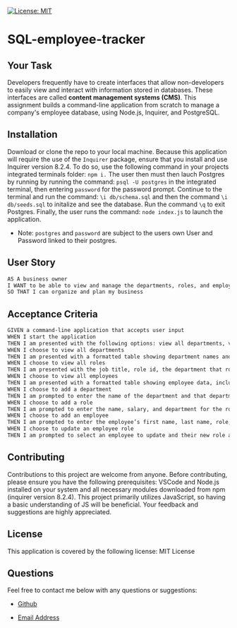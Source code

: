 [![License: MIT](https://img.shields.io/badge/License-MIT-yellow.svg)](https://opensource.org/licenses/MIT)
# SQL-employee-tracker

## Your Task

Developers frequently have to create interfaces that allow non-developers to easily view and interact with information stored in databases. These interfaces are called **content management systems (CMS)**. This assignment builds a command-line application from scratch to manage a company's employee database, using Node.js, Inquirer, and PostgreSQL.

## Installation 
Download or clone the repo to your local machine. Because this application will require the use of the `Inquirer` package, ensure that you install and use Inquirer version 8.2.4. To do so, use the following command in your projects integrated terminals folder: `npm i.` The user then must then lauch Postgres by running by running the command: `psql -U postgres` in the integrated terminal, then entering `password` for the password prompt. Continue to the terminal and run the command: `\i db/schema.sql` and then the command `\i db/seeds.sql` to initalize and see the database. Run the command `\q` to exit Postgres. Finally, the user runs the command: `node index.js` to launch the application.
* Note: `postgres` and `password` are subject to the users own User and Password linked to their postgres.  

## User Story

```md
AS A business owner
I WANT to be able to view and manage the departments, roles, and employees in my company
SO THAT I can organize and plan my business
```

## Acceptance Criteria

```md
GIVEN a command-line application that accepts user input
WHEN I start the application
THEN I am presented with the following options: view all departments, view all roles, view all employees, add a department, add a role, add an employee, and update an employee role
WHEN I choose to view all departments
THEN I am presented with a formatted table showing department names and department ids
WHEN I choose to view all roles
THEN I am presented with the job title, role id, the department that role belongs to, and the salary for that role
WHEN I choose to view all employees
THEN I am presented with a formatted table showing employee data, including employee ids, first names, last names, job titles, departments, salaries, and managers that the employees report to
WHEN I choose to add a department
THEN I am prompted to enter the name of the department and that department is added to the database
WHEN I choose to add a role
THEN I am prompted to enter the name, salary, and department for the role and that role is added to the database
WHEN I choose to add an employee
THEN I am prompted to enter the employee’s first name, last name, role, and manager, and that employee is added to the database
WHEN I choose to update an employee role
THEN I am prompted to select an employee to update and their new role and this information is updated in the database 
```

## Contributing
Contributions to this project are welcome from anyone. Before contributing, please ensure you have the following prerequisites: VSCode and Node.js installed on your system and all necessary modules downloaded from npm (inquirer version 8.2.4). This project primarily utilizes JavaScript, so having a basic understanding of JS will be beneficial. Your feedback and suggestions are highly appreciated.

## License
This application is covered by the following license: MIT License

## Questions
Feel free to contact me below with any questions or suggestions:

- [Github](https://github.com/BrianHCordova)

- [Email Address](mailto:briancordova@yahoo.com)
